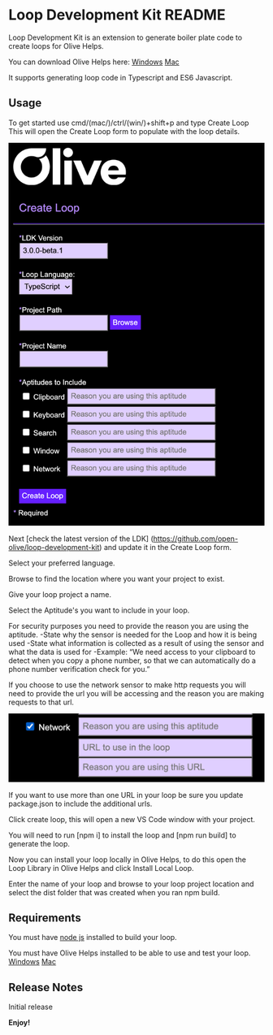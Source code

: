 # Loop Development Kit README

Loop Development Kit is an extension to generate boiler plate code to create loops for Olive Helps.

You can download Olive Helps here: [Windows](<https://olive.page.link/olive-helps-windows>) [Mac](<https://olive.page.link/olive-helps-mac>)

It supports generating loop code in Typescript and ES6 Javascript.

## Usage

To get started use cmd/(mac/)/ctrl/(win/)+shift+p and type Create Loop
This will open the Create Loop form to populate with the loop details.

![Create Loop Form](images/createLoopUi.png)

Next [check the latest version of the LDK] (<https://github.com/open-olive/loop-development-kit>) and update it in the Create Loop form.

Select your preferred language.

Browse to find the location where you want your project to exist.

Give your loop project a name.

Select the Aptitude's you want to include in your loop.

For security purposes you need to provide the reason you are using the aptitude.
-State why the sensor is needed for the Loop and how it is being used
-State what information is collected as a result of using the sensor and what the data is used for
-Example: “We need access to your clipboard to detect when you copy a phone number, so that we can automatically do a phone number verification check for you.”

If you choose to use the network sensor to make http requests you will need to provide the url you will be accessing and the reason you are making requests to that url.

![Network Details](images/networkDetails.png)

If you want to use more than one URL in your loop be sure you update package.json to include the additional urls.

Click create loop, this will open a new VS Code window with your project.

You will need to run [npm i] to install the loop and [npm run build] to generate the loop.

Now you can install your loop locally in Olive Helps, to do this open the Loop Library in Olive Helps and click Install Local Loop.

Enter the name of your loop and browse to your loop project location and select the dist folder that was created when you ran npm build.

## Requirements

You must have [node js](<https://nodejs.org/en/download/>) installed to build your loop.

You must have Olive Helps installed to be able to use and test your loop. [Windows](<https://olive.page.link/olive-helps-windows>) [Mac](<https://olive.page.link/olive-helps-mac>)

## Release Notes

Initial release

**Enjoy!**
